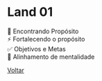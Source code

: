 <h1>Land 01</h1>
<a href="./encontrando_proposito.md" style="text-decoration:none;">🎯 Encontrando Propósito  </a> <br>
<a href="./fortalecendo_proposito.md" style="text-decoration:none;">⚡ Fortalecendo o propósito </a> <br>
<a href="./objetivos_metas.md" style="text-decoration:none;">✅ Objetivos e Metas </a> <br>
<a href="./ajustando_mentalidade.md" style="text-decoration:none;">🔑 Alinhamento de mentalidade </a>

<br>

<a href="../../README.md">Voltar</a>